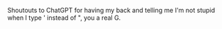 Shoutouts to ChatGPT for having my back and telling me I'm not stupid when I type ' instead of ", you a real G.
